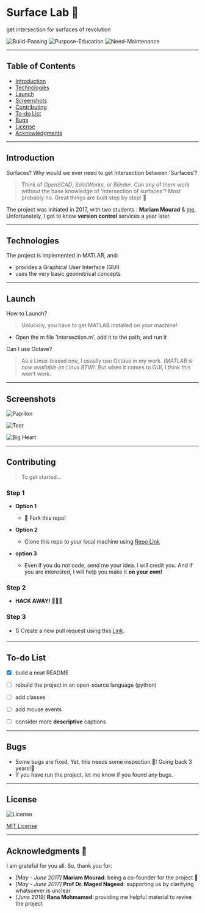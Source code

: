 # Surface Lab 💎


get intersection for surfaces of revolution

![Build-Passing][1] ![Purpose-Education][2] ![Need-Maintenance][3]

[1]: https://img.shields.io/:Build-Passing-whiteGreen.svg?style=round-square
[2]: https://img.shields.io/:Purpose-Education-yellow.svg?style=round-square
[3]: https://img.shields.io/:Need-Maintenance-red.svg?style=round-square


---

## Table of Contents
* [Introduction][10]
* [Technologies][11]
* [Launch][12]
* [Screenshots][13]
* [Contributing][14]
* [To-do List][15]
* [Bugs][16]
* [License][17]
* [Acknowledgments][18]

[10]: https://github.com/Hagar-Usama/Surface-Lab#introduction

[11]: https://github.com/Hagar-Usama/Surface-Lab#technologies

[12]: https://github.com/Hagar-Usama/Surface-Lab#launch

[13]: https://github.com/Hagar-Usama/Surface-Lab#screenshots

[14]: https://github.com/Hagar-Usama/Surface-Lab#contributing

[15]: https://github.com/Hagar-Usama/Surface-Lab#to-do-list

[16]: https://github.com/Hagar-Usama/Surface-Lab#bugs

[17]: https://github.com/Hagar-Usama/Surface-Lab#license

[18]:https://github.com/Hagar-Usama/Surface-Lab#acknowledgments-

---

## Introduction
Surfaces? Why would we ever need to get Intersection between 'Surfaces'?

> Think of *OpenSCAD*, *SolidWorks*, or *Blinder*. Can any of them work without the base knowledge of 'intersection of surfaces'? Most probably no.
Great things are built step by step! 💪

The project was initiated in 2017, with two students : **Mariam Mourad** & [me][22]. Unfortunately, I got to know **version control** services a year later.

[22]:http://github.com/hagar-usama 'Hagar Usama'

---

## Technologies

The project is implemented in MATLAB, and:
* provides a Graphical User Interface (GUI)
* uses the very basic geometrical concepts

---

## Launch

 How to Launch?
> Unluckily, you have to get MATLAB installed on your machine!

* Open the m file 'intersection.m', add it to the path, and run it


 Can I use Octave?
 > As a Linux-biased one, I usually use Octave in my work. *(MATLAB is now available on Linux BTW)*. But when it comes to GUI, I think this won't work.


---
## Screenshots

![Papillon][23]

![Tear][24]

![Big Heart][25]

[23]: https://github.com/Hagar-Usama/Surface-Lab/blob/master/Screenshots/Old_batch_2/final-like.JPG 'papillon'

[24]: https://github.com/Hagar-Usama/Surface-Lab/blob/master/Screenshots/Old_batch_2/Captno8ure.JPG 'Tear'

[25]: https://github.com/Hagar-Usama/Surface-Lab/blob/master/Screenshots/Old_batch_2/BigHeart.JPG 'Big Heart'

---

## Contributing
> To get started...

### Step 1

- **Option 1**
    - 🍴 Fork this repo!

- **Option 2**
    - Clone this repo to your local machine using [Repo Link][26]


  [26]: https://github.com/Hagar-Usama/Surface-Lab 'Surface Intersection'

- **option 3**
  - Even if you do not code, send me your idea. I will credit you. And if you are interested, I will help you make it **on your own!**

### Step 2

- **HACK AWAY!** 🔨🔨🔨

### Step 3

- 🔃 Create a new pull request using this [Link]().

<!--  <a   ></a> -->
---
## To-do List
* [x] build a neat README
* [ ] rebuild the project in an open-source language (python)
* [ ] add classes
* [ ] add mouse events
* [ ] consider more **descriptive** captions


---

## Bugs
* Some bugs are fixed. Yet, this needs some inspection 👀! Going back 3 years!🙆
* If you have run the project, let me know if you found any bugs.

---

## License
![License](http://img.shields.io/:License-MIT-blue.svg?style=round-square)

[MIT License](https://opensource.org/licenses/MIT "MIT")

---

## Acknowledgments 🙏
I am grateful for you all. So, thank you for:
* _[May - June 2017]_  **Mariam Mourad**: being a co-founder for the project 🙈
* _[May - June 2017]_ **Prof Dr. Maged Nageed**: supporting us by clarifying whatsoever is unclear
* _[June 2019]_ **Rana Mohmamed**: providing me helpful material to revive the project
